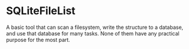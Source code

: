 # SQLiteFileList
A basic tool that can scan a filesystem, write the structure to a database, and use that database for many tasks. None of them have any practical purpose for the most part.
